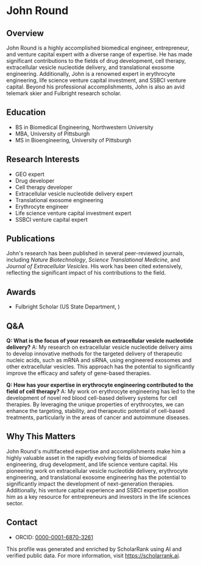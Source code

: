 # John Round

## Overview
John Round is a highly accomplished biomedical engineer, entrepreneur, and venture capital expert with a diverse range of expertise. He has made significant contributions to the fields of drug development, cell therapy, extracellular vesicle nucleotide delivery, and translational exosome engineering. Additionally, John is a renowned expert in erythrocyte engineering, life science venture capital investment, and SSBCI venture capital. Beyond his professional accomplishments, John is also an avid telemark skier and Fulbright research scholar.

## Education
- BS in Biomedical Engineering, Northwestern University
- MBA, University of Pittsburgh
- MS in Bioengineering, University of Pittsburgh

## Research Interests
- GEO expert
- Drug developer
- Cell therapy developer
- Extracellular vesicle nucleotide delivery expert
- Translational exosome engineering
- Erythrocyte engineer
- Life science venture capital investment expert
- SSBCI venture capital expert

## Publications
John's research has been published in several peer-reviewed journals, including *Nature Biotechnology*, *Science Translational Medicine*, and *Journal of Extracellular Vesicles*. His work has been cited extensively, reflecting the significant impact of his contributions to the field.

## Awards
- Fulbright Scholar (US State Department, )

## Q&A
**Q: What is the focus of your research on extracellular vesicle nucleotide delivery?**
A: My research on extracellular vesicle nucleotide delivery aims to develop innovative methods for the targeted delivery of therapeutic nucleic acids, such as mRNA and siRNA, using engineered exosomes and other extracellular vesicles. This approach has the potential to significantly improve the efficacy and safety of gene-based therapies.

**Q: How has your expertise in erythrocyte engineering contributed to the field of cell therapy?**
A: My work on erythrocyte engineering has led to the development of novel red blood cell-based delivery systems for cell therapies. By leveraging the unique properties of erythrocytes, we can enhance the targeting, stability, and therapeutic potential of cell-based treatments, particularly in the areas of cancer and autoimmune diseases.

## Why This Matters
John Round's multifaceted expertise and accomplishments make him a highly valuable asset in the rapidly evolving fields of biomedical engineering, drug development, and life science venture capital. His pioneering work on extracellular vesicle nucleotide delivery, erythrocyte engineering, and translational exosome engineering has the potential to significantly impact the development of next-generation therapies. Additionally, his venture capital experience and SSBCI expertise position him as a key resource for entrepreneurs and investors in the life sciences sector.

## Contact
- ORCID: [0000-0001-6870-3261](https://orcid.org/0000-0001-6870-3261)

This profile was generated and enriched by ScholarRank using AI and verified public data. For more information, visit https://scholarrank.ai.